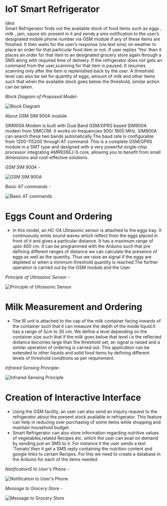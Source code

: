 # IoT Smart Refrigerator

*Idea*\
Smart Refrigerator finds out the available stock of food items such as eggs , milk , jam, sauce etc present in it and sends a sms notification to the user’s designated mobile phone number via GSM module if any of these items are finished.
It then waits for the user’s response (via text sms) on weather to place an order for that particular food item or not.
If user replies ‘Yes’ then it places an order for that item to an designated grocery store again through a SMS along with required time of delivery.
If the refrigerator does not gets an command from the user,scanning for that item is paused.
It resumes scanning only after the item  is replenished back by the user.
A threshold level can also be set for quantity of eggs, amount of milk and other items such that when the available stock goes below the threshold, similar action can be taken.


*Block Diagram of Proposed Model-*

![Block Diagram](https://github.com/Abhishek0697/IoT_Refrigerator/blob/master/docs/Block%20Diagram.PNG)

About GSM SIM 900A module

SIM900A Modem is built with Dual Band GSM/GPRS based SIM900A modem from SIMCOM. It works on frequencies 900/ 1800 MHz. SIM900A can search these two bands automatically.The baud rate is configurable from 1200-115200 through AT command. This is a complete GSM/GPRS module in a SMT type and designed with a very powerful single-chip processor integrating AMR926EJ-S core, allowing you to benefit from small dimensions and cost-effective solutions.

*GSM SIM 900A -*

![GSM SIM 900A](https://github.com/Abhishek0697/IoT_Refrigerator/blob/master/docs/GSM%20SIM%20900A.PNG)


*Basic AT commands -*

![Basic AT commands](https://github.com/Abhishek0697/IoT_Refrigerator/blob/master/docs/Basic%20AT%20commands.PNG)


# Eggs Count and Ordering 
* In this model, an HC-04 Ultrasonic sensor is attached to the eggs tray. It continuously emits sound waves which reflect from the eggs placed in front of it and gives a particular distance. It has a maximum range of upto 400 cm. It can be programmed with the Arduino such that pre defining different ranges of distance we can calculate the presence of eggs as well as the quantity. Thus we raise an signal if the eggs are depleted or when a minimum threshold quantity is reached.The further operation is carried out  by the GSM module and the User.


*Principle of Ultrasonic Sensor -*

![Principle of Ultrasonic Sensor](https://github.com/Abhishek0697/IoT_Refrigerator/blob/master/docs/Principle%20of%20Ultrasonic%20Sensor.PNG)


# Milk Measurement and Ordering
* The IR unit is attached to the cap of the milk container facing inwards of the container such that it can measure the depth of the inside liquid.It has a range of 5cm to 30 cm. We define a level depending on the container size such that if the milk goes below that level i.e the reflected distance becomes large than the threshold set, an signal is raised and a similar operation of ordering is carried out. This application can be extended to other liquids and solid food items by defining different levels of threshold conditions as per requirement.


*Infrared Sensing Principle-*

![Infrared Sensing Principle](https://github.com/Abhishek0697/IoT_Refrigerator/blob/master/docs/Infrared%20Sensing%20Principle.PNG)


# Creation of  Interactive Interface 
- Using the GSM facility, an user can also send an inquiry request to the refrigerator about the present stock available in refrigerator. This feature can help in reducing over purchasing of some items while shopping and maintain household budget.
- Smart Refrigerator can also store information regarding nutritive values of vegetables,related Recipes etc. which the user can avail on demand by sending just an SMS to it. For instance it the user sends a text ‘Tomato’,then it get a SMS reply containing the nutrition content and google links to certain Recipes. For this we need to create a database in the Arduino for each of the items needed.


*NotificationS to User's Phone -*

![Notification to User's Phone](https://github.com/Abhishek0697/IoT_Refrigerator/blob/master/docs/Notification%20to%20User's%20Phone.PNG)     
   
   
*Message to Grocery Store -*

![Message to Grocery Store](https://github.com/Abhishek0697/IoT_Refrigerator/blob/master/docs/Message%20to%20Grocery%20Store.PNG)
